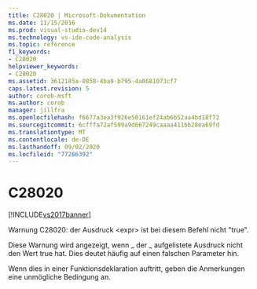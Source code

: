 ```yaml
---
title: C28020 | Microsoft-Dokumentation
ms.date: 11/15/2016
ms.prod: visual-studio-dev14
ms.technology: vs-ide-code-analysis
ms.topic: reference
f1_keywords:
- C28020
helpviewer_keywords:
- C28020
ms.assetid: 3612185a-0858-4ba9-b795-4a0681073cf7
caps.latest.revision: 5
author: corob-msft
ms.author: corob
manager: jillfra
ms.openlocfilehash: f6677a3ea3f926e50161ef24ab6b52aa4bd18f72
ms.sourcegitcommit: 6cfffa72af599a9d667249caaaa411bb28ea69fd
ms.translationtype: MT
ms.contentlocale: de-DE
ms.lasthandoff: 09/02/2020
ms.locfileid: "77266392"
---
```

# <a name="c28020"></a>C28020
[!INCLUDE[vs2017banner](../includes/vs2017banner.md)]

Warnung C28020: der Ausdruck \<expr> ist bei diesem Befehl nicht "true".  
  
 Diese Warnung wird angezeigt, wenn \_ der \_ aufgelistete Ausdruck nicht den Wert true hat. Dies deutet häufig auf einen falschen Parameter hin.  
  
 Wenn dies in einer Funktionsdeklaration auftritt, geben die Anmerkungen eine unmögliche Bedingung an.
